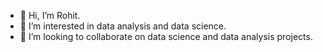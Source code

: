 - 👋 Hi, I’m Rohit.
- 👀 I’m interested in data analysis and data science.
- 💞️ I’m looking to collaborate on data science and data analysis projects.
